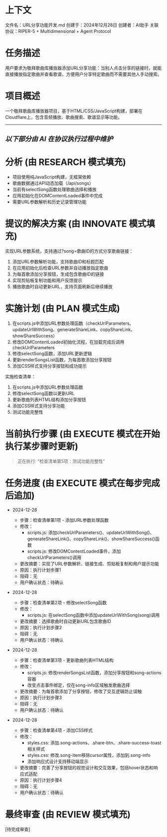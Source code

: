 # 上下文
文件名：URL分享功能开发.md
创建于：2024年12月28日
创建者：AI助手
关联协议：RIPER-5 + Multidimensional + Agent Protocol 

# 任务描述
用户要求为敬拜歌曲库播放器添加URL分享功能：当别人点击分享的链接时，就能直接播放指定歌曲并查看歌谱，方便用户分享特定歌曲而不需要其他人手动搜索。

# 项目概述
一个敬拜歌曲库播放器项目，基于HTML/CSS/JavaScript构建，部署在Cloudflare上，包含音频播放、歌曲搜索、歌谱显示等功能。

---
*以下部分由 AI 在协议执行过程中维护*
---

# 分析 (由 RESEARCH 模式填充)
- 项目使用纯JavaScript构建，无框架依赖
- 歌曲数据通过API动态加载（/api/songs）
- 当前有selectSong函数处理歌曲选择和播放
- 应用初始化在DOMContentLoaded事件中完成
- 需要URL参数解析和历史记录管理功能

# 提议的解决方案 (由 INNOVATE 模式填充)
实现URL参数系统，支持通过?song=歌曲ID的方式分享歌曲链接：
1. 添加URL参数解析功能，支持歌曲ID和标题匹配
2. 在应用初始化后检查URL参数并自动播放指定歌曲
3. 为每首歌添加分享按钮，生成包含歌曲ID的链接
4. 实现剪贴板复制功能和用户反馈提示
5. 播放歌曲时自动更新URL，支持页面刷新后继续播放

# 实施计划 (由 PLAN 模式生成)
1. 在scripts.js中添加URL参数处理函数（checkUrlParameters、updateUrlWithSong、generateShareLink、copyShareLink、showShareSuccess）
2. 修改DOMContentLoaded初始化流程，在加载完成后调用checkUrlParameters
3. 修改selectSong函数，添加URL更新逻辑
4. 更新renderSongsList函数，为每首歌添加分享按钮
5. 添加CSS样式支持分享按钮和成功提示

实施检查清单：
1. 在scripts.js中添加URL参数处理函数
2. 修改selectSong函数以更新URL
3. 更新歌曲列表HTML结构添加分享按钮
4. 添加CSS样式支持分享功能
5. 测试功能完整性

# 当前执行步骤 (由 EXECUTE 模式在开始执行某步骤时更新)
> 正在执行: "检查清单第5项：测试功能完整性"

# 任务进度 (由 EXECUTE 模式在每步完成后追加)
* 2024-12-28
  * 步骤：检查清单第1项 - 添加URL参数处理函数
  * 修改：
    - scripts.js: 添加checkUrlParameters()、updateUrlWithSong()、generateShareLink()、copyShareLink()、showShareSuccess()函数
    - scripts.js: 修改DOMContentLoaded事件，添加checkUrlParameters()调用
  * 更改摘要：实现了URL参数解析、链接生成、剪贴板复制和用户提示功能
  * 原因：执行计划步骤1
  * 阻碍：无
  * 用户确认状态：待确认

* 2024-12-28
  * 步骤：检查清单第2项 - 修改selectSong函数
  * 修改：
    - scripts.js: 在selectSong函数中添加updateUrlWithSong(song)调用
  * 更改摘要：选择歌曲时自动更新URL包含歌曲ID
  * 原因：执行计划步骤2
  * 阻碍：无
  * 用户确认状态：待确认

* 2024-12-28
  * 步骤：检查清单第3项 - 更新歌曲列表HTML结构
  * 修改：
    - scripts.js: 修改renderSongsList函数，添加分享按钮和song-actions容器
    - 改变点击事件绑定，仅在song-info区域触发歌曲选择
  * 更改摘要：为每首歌添加了分享按钮，修改了交互逻辑防止误触
  * 原因：执行计划步骤3
  * 阻碍：无
  * 用户确认状态：待确认

* 2024-12-28
  * 步骤：检查清单第4项 - 添加CSS样式
  * 修改：
    - styles.css: 添加.song-actions、.share-btn、.share-success-toast相关样式
    - styles.css: 修改.song-item移除cursor属性，添加到.song-info
    - 添加响应式设计支持移动端显示
  * 更改摘要：完善了分享按钮的视觉设计和交互效果，包括hover状态和响应式适配
  * 原因：执行计划步骤4
  * 阻碍：无
  * 用户确认状态：待确认

# 最终审查 (由 REVIEW 模式填充)
[待完成审查] 